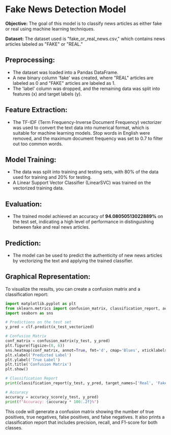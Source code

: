 # Fake News Detection Model

**Objective:** The goal of this model is to classify news articles as either fake or real using machine learning techniques.

**Dataset:** The dataset used is "fake_or_real_news.csv," which contains news articles labeled as "FAKE" or "REAL."

## Preprocessing:

- The dataset was loaded into a Pandas DataFrame.
- A new binary column 'fake' was created, where "REAL" articles are labeled as 0 and "FAKE" articles are labeled as 1.
- The 'label' column was dropped, and the remaining data was split into features (x) and target labels (y).

## Feature Extraction:

- The TF-IDF (Term Frequency-Inverse Document Frequency) vectorizer was used to convert the text data into numerical format, which is suitable for machine learning models. Stop words in English were removed, and the maximum document frequency was set to 0.7 to filter out too common words.

## Model Training:

- The data was split into training and testing sets, with 80% of the data used for training and 20% for testing.
- A Linear Support Vector Classifier (LinearSVC) was trained on the vectorized training data.

## Evaluation:

- The trained model achieved an accuracy of **94.08050513022889%** on the test set, indicating a high level of performance in distinguishing between fake and real news articles.

## Prediction:

- The model can be used to predict the authenticity of new news articles by vectorizing the text and applying the trained classifier.

## Graphical Representation:

To visualize the results, you can create a confusion matrix and a classification report:

```python
import matplotlib.pyplot as plt
from sklearn.metrics import confusion_matrix, classification_report, accuracy_score
import seaborn as sns

# Predictions on the test set
y_pred = clf.predict(x_test_vectorized)

# Confusion Matrix
conf_matrix = confusion_matrix(y_test, y_pred)
plt.figure(figsize=(8, 6))
sns.heatmap(conf_matrix, annot=True, fmt='d', cmap='Blues', xticklabels=['Real', 'Fake'], yticklabels=['Real', 'Fake'])
plt.xlabel('Predicted Label')
plt.ylabel('True Label')
plt.title('Confusion Matrix')
plt.show()

# Classification Report
print(classification_report(y_test, y_pred, target_names=['Real', 'Fake']))

# Accuracy
accuracy = accuracy_score(y_test, y_pred)
print(f"Accuracy: {accuracy * 100:.2f}%")
```
This code will generate a confusion matrix showing the number of true positives, true negatives, false positives, and false negatives. It also prints a classification report that includes precision, recall, and F1-score for both classes.
